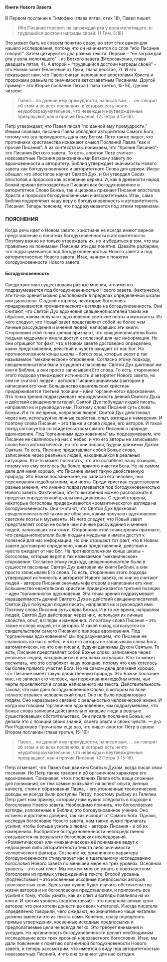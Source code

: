 #### Книги Нового Завета

В Первом послании к Тимофею (глава пятая, стих 18), Павел пишет:
>Ибо Писание говорит: не заграждай рта у вола молотящего; и: трудящийся достоин награды своей. (1 Тим. 5:18).
Это может быть не совсем понятно сразу, но этот стих важен для нашего исследования, потому что он начинается со слов “ибо Писание говорит”. Затем цитируются два разных текста. Первый – “не заграждай рта у вола молотящего” - из Ветхого завета (Второзаконие, глава двадцать пятая, 4). А второй – “трудящийся достоин награды своей” - это Новый завет (Евангелие от Луки, глава десятая, 7). И это показывает нам, что Павел считал написанное апостолами Христа и пророками равным по значимости ветхозаветным Писаниям.Другой пример – это Второе послание Петра (глава третья, 15-16), где мы читаем:
>Павел… по данной ему премудрости, написал вам, … он говорит об этом и во всех посланиях, в которых есть нечто неудобовразумительное, что невежды и неутвержденные превращают, как и прочие Писания. (2 Петра 3:15-16).
Петр утверждает, что Павел писал "по данной ему премудрости." Иными словами, писания Павла обладают авторитетом Самого Бога, потому что эта премудрость дана ему Богом. Петр также пишет, что противники христианства искажают смысл Посланий Павла "как и прочие Писания". А из контекста мы понимаем, что "прочие Писания"- это Писания Ветхого завета. То есть, апостол Петр считает новозаветные Писания равнозначными Ветхому завету по вдохновенности и авторитету.Библия утверждает значимость Нового завета как богодухновенного и авторитетного Слова для церкви. Иисус обещал, что апостолов научит Святой Дух, и Он утвердил Своих апостолов и пророков как основание церкви. И, как в древности народ Божий принял ветхозаветные Писания как богодухновенное и авторитетное Слово Божье, так и церковь признаёт Писания апостолов Христа и пророков богодухновенными и авторитетными.Итак, сама Библия подкрепляет нашу веру в богодухновенность и авторитетность Писания. Теперь поясним, что подразумевается под этими терминами.

### ПОЯСНЕНИЯ

Когда речь идет о Новом завете, христиане не всегда имеют верное представление о понятиях богодухновенности и авторитетности. Поэтому важно не только утверждать их, но и убедиться в том, что мы правильно их понимаем.Поясним эти два понятия. Давайте разберем, что подразумевается под богодухновенностью Нового завета и под авторитетностью Нового завета. Итак, начнем с понятия богодухновенности Нового завета.

#### Богодухновенность

Среди христиан существовали разные мнения, что именно подразумевается под богодухновенностью Нового завета. Фактически, эти точки зрения можно расположить в пределах определенной шкалы или диапазона.С одной стороны, некоторые богословы придерживаются «романтического» взгляда на богодухновенность. Они считают, что Святой Дух вдохновил священнописателей таким же образом, каким получают вдохновение светские поэты и музыканты. Из чего следует, что Новый завет представляет собой не более чем личные рассуждения и мнения людей, написавших эти книги. Сторонники этой точки зрения признают, что священнописатели были людьми мудрыми и имели доступ к полезной для нас информации. Но они отрицают тот факт, что в Новом завете достоверно определено, каких представлений, действий и чувств ожидает от нас Бог.На противоположном конце шкалы – богословы, которые верят в так называемое “механическое» откровение. Согласно этому подходу, священнописатели были в сущности пассивны: Святой Дух диктовал им книги Библии, а они просто записывали Его слова. То есть, сторонники этого подхода утверждают истинность и авторитет Нового завета, но они не считают людей - авторов Писания значимым фактором в написании его книг.Большинство евангельских христиан придерживается третьей позиции – идеи “органичного» вдохновения. Эта точка зрения подразумевает неразделимость деяний Святого Духа и действий священнописателей. Святой Дух побуждал людей писать, направлял их и руководил ими. Поэтому слова Писания суть слова Божьи. И в то же время, направляя людей, Святой Дух действовал через них, используя их личные свойства, опыт, взгляды и намерения. И поэтому слова Писания – это также и слова людей, его авторов. И такой поход согласуется со свидетельством самого Писания о природе вдохновения.Под “органичным вдохновением” мы подразумеваем, что Писание не свалилось на нас с небес, и что его авторы не записывали слова Бога автоматически, но что они писали, будучи движимы Духом Святым. То есть, Писание представляет собой Божье слово, записанное через реальных людей, находившихся в реальных ситуациях. Кто-то может посчитать, что это ослабляет нашу позицию, потому что ему хотелось бы более прямого участия Бога. Но на самом деле для меня хорошо, что Писание имеет такую двойственную природу. Это Божье послание мне, но записал его человек, чьи переживания подобны моим, чьи черты Среди христиан существовали разные мнения, что именно подразумевается под богодухновенностью Нового завета. Фактически, эти точки зрения можно расположить в пределах определенной шкалы или диапазона.С одной стороны, некоторые богословы придерживаются «романтического» взгляда на богодухновенность. Они считают, что Святой Дух вдохновил священнописателей таким же образом, каким получают вдохновение светские поэты и музыканты. Из чего следует, что Новый завет представляет собой не более чем личные рассуждения и мнения людей, написавших эти книги. Сторонники этой точки зрения признают, что священнописатели были людьми мудрыми и имели доступ к полезной для нас информации. Но они отрицают тот факт, что в Новом завете достоверно определено, каких представлений, действий и чувств ожидает от нас Бог.На противоположном конце шкалы – богословы, которые верят в так называемое “механическое» откровение. Согласно этому подходу, священнописатели были в сущности пассивны: Святой Дух диктовал им книги Библии, а они просто записывали Его слова. То есть, сторонники этого подхода утверждают истинность и авторитет Нового завета, но они не считают людей - авторов Писания значимым фактором в написании его книг.Большинство евангельских христиан придерживается третьей позиции – идеи “органичного» вдохновения. Эта точка зрения подразумевает неразделимость деяний Святого Духа и действий священнописателей. Святой Дух побуждал людей писать, направлял их и руководил ими. Поэтому слова Писания суть слова Божьи. И в то же время, направляя людей, Святой Дух действовал через них, используя их личные свойства, опыт, взгляды и намерения. И поэтому слова Писания – это также и слова людей, его авторов. И такой поход согласуется со свидетельством самого Писания о природе вдохновения.Под “органичным вдохновением” мы подразумеваем, что Писание не свалилось на нас с небес, и что его авторы не записывали слова Бога автоматически, но что они писали, будучи движимы Духом Святым. То есть, Писание представляет собой Божье слово, записанное через реальных людей, находившихся в реальных ситуациях. Кто-то может посчитать, что это ослабляет нашу позицию, потому что ему хотелось бы более прямого участия Бога. Но на самом деле для меня хорошо, что Писание имеет такую двойственную природу. Это Божье послание мне, но записал его человек, чьи переживания подобны моим, чьи черты проявляются в словах написанного им текста. Действительность такова, что нам дано богодухновенное Слово, в котором во всей полноте отражен человеческий опыт. Оно не было продиктовано людям. Оно неразрывно связано с реальностью человеческой жизни. И когда мы говорим “органичное вдохновение», мы подразумеваем, что Божье слово записали действительно жившие люди в реально существовавших обстоятельствах. Они писали послание Божье, но делали это с позиций своих знаний, своего опыта и своих чувств. — д-р Рик РодехиверПрочитаем еще раз, что пишет апостол Петр в своем Втором послании (глава третья, 15-16):
>Павел… по данной ему премудрости, написал вам, … он говорит об этом и во всех посланиях, в которых есть нечто неудобовразумительное, что невежды и неутвержденные превращают, как и прочие Писания. (2 Петра 3:15-16).
Петр отмечает, что Павел был движим Святым Духом, когда писал свои послания. Но Петр также говорит и об органичном характере его вдохновения. Признавая, что в посланиях Павла есть вещи сложные для понимания, он тем самым указывает на аспект опыта, личных качеств, стиля и образования Павла, - его утонченные теологические доводы не всегда были доступны Петру, простому рыбаку из Галилеи.Петр дает нам пример, которому нам нужно следовать в подходе к богословию Нового завета. Необходимо помнить, что богословские взгляды, изложенные в Библии, это богодухновенное учение. Оно истинно и достойно доверия, так как исходит от Самого Бога. Однако, исследуя богословие Нового завета, нам также нужно прилагать усилия, чтобы больше узнать о людях - авторах Писания - и об их намерениях.Восприятие богодухновеннности непосредственно сказывается на результате богословских исследований. «Романтическое» или «механическое» её понимание ведут к недооценке либо авторитетности текста либо значимости человеческого фактора. Сознание же органичного характера богодухновенности стимулирует нас к тщательному исследованию богословия Нового завета по меньшей мере на трех уровнях.Основной уровень – это сам текст. Мы можем многое узнать о новозаветном богословии из прямых утверждений в тексте.Второй уровень (подтекстовый) – это косвенные исходные предпосылки авторов новозаветных книг. Здесь нам нужно будет изучить обстоятельства жизни авторов и их богословские представления, и приложить все усилия к тому, чтобы узнать, как их опыт и взгляды повлияли на их книги.И третий уровень (надтекстовый) – это предполагаемые цели авторов: что они хотели донести до своих читателей. Иногда писатели определенно говорили, чего ожидают, но значительно чаще читатели должны вывести это из текста сами.Конечно, сразу определить прямые утверждения, косвенные исходные предпосылки и предполагаемые цели не всегда легко. Это требует внимания и усердия. Но органичность богодухновенности делает необходимым исследование всех трех уровней новозаветного богословия.Итак, мы дали пояснения к понятию органичной богодухновености Нового завета, и теперь рассмотрим, что имеется в виду под авторитетностью новозаветных Писаний, и что она означает для нас сегодня.
